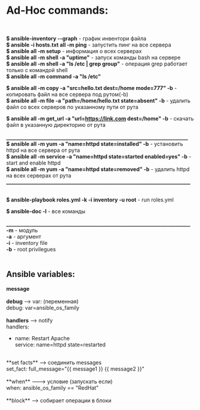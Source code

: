# Ad-Hoc commands:
  
<br />

**$ ansible-inventory --graph**       - график инвентори файла <br />
**$ ansible -i hosts.txt all -m ping**    - запустить пинг на все сервера <br />
**$ ansible all -m setup**                - информация о всех серверах <br />
**$ ansible all -m shell -a "uptime"**    - запуск команды bash на сервере <br />
**$ ansible all -m shell -a "ls /etc | grep group"**    - операция grep работает только с командой shell <br />
**$ ansible all -m command -a "ls /etc" <br />**

**$ ansible all -m copy -a "src=hello.txt dest=/home mode=777" -b**      - копировать файл на все сервера под рутом(-b) <br />
**$ ansible all -m file -a "path=/home/hello.txt state=absent" -b**      - удалить файл со всех серверов по указанному пути от рута <br />

**$ ansible all -m get_url -a "url=https://link.com dest=/home" -b**      - скачать файл в указанную директорию от рута <br />
<br />
**_________________________________________________________________________** <br />
**$ ansible all -m yum -a "name=httpd state=installed" -b**         - установить httpd на все сервера от рута <br />
**$ ansible all -m service -a "name=httpd state=started enabled=yes" -b**     - start and enable httpd <br />
**$ ansible all -m yum -a "name=httpd state=removed" -b**      - удалить httpd на всех серверах от рута <br />
**__________________________________________________________________________** <br />
<br />

**$ ansible-playbook roles.yml -k -i inventory -u root**    - run roles.yml <br />

**$ ansible-doc -l**    -  все команды <br />
<br />
**__________________________________________________________________________** <br />
**-m**  - модуль <br />
**-a**  - аргумент <br />
**-i**  - inventory file <br />
**-b**  - root privilegues <br />
<br />
## Ansible variables: <br />
**message**<br />
<br />
**debug** --> var: (переменная)<br />
debug: var=ansible_os_family<br />
<br />
**handlers** --> notify<br />
handlers:<br />
  - name: Restart Apache<br />
    service: name=httpd state=restarted<br />
<br />
**set facts** --> соединить messages<br />
set_fact: full_message="{{ message1 }} {{ message2 }}"<br />
<br />
**when** ---> условие (запускать если)<br />
when: ansible_os_family == "RedHat"<br />
<br />
**block** --> собирает операции в блоки<br />
